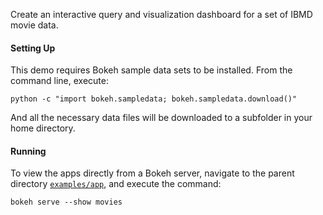 Create an interactive query and visualization dashboard for a set of 
IBMD movie data.

#### Setting Up

This demo requires Bokeh sample data sets to be installed. From the 
command line, execute:

    python -c "import bokeh.sampledata; bokeh.sampledata.download()"

And all the necessary data files will be downloaded to a subfolder in 
your home directory. 

#### Running

To view the apps directly from a Bokeh server, navigate to the parent
directory [`examples/app`](https://github.com/bokeh/bokeh/tree/master/examples/app), 
and execute the command:

    bokeh serve --show movies 
